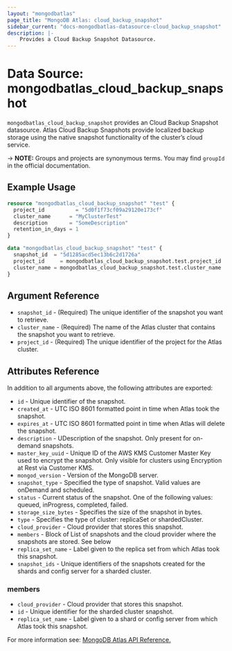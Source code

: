 ```yaml
---
layout: "mongodbatlas"
page_title: "MongoDB Atlas: cloud_backup_snapshot"
sidebar_current: "docs-mongodbatlas-datasource-cloud_backup_snapshot"
description: |-
    Provides a Cloud Backup Snapshot Datasource.
---
```


# Data Source: mongodbatlas_cloud_backup_snapshot

`mongodbatlas_cloud_backup_snapshot` provides an Cloud Backup Snapshot datasource. Atlas Cloud Backup Snapshots provide localized backup storage using the native snapshot functionality of the cluster’s cloud service.

-> **NOTE:** Groups and projects are synonymous terms. You may find `groupId` in the official documentation.

## Example Usage

```terraform
resource "mongodbatlas_cloud_backup_snapshot" "test" {
  project_id          = "5d0f1f73cf09a29120e173cf"
  cluster_name      = "MyClusterTest"
  description       = "SomeDescription"
  retention_in_days = 1
}

data "mongodbatlas_cloud_backup_snapshot" "test" {
  snapshot_id  = "5d1285acd5ec13b6c2d1726a"
  project_id     = mongodbatlas_cloud_backup_snapshot.test.project_id
  cluster_name = mongodbatlas_cloud_backup_snapshot.test.cluster_name
}
```

## Argument Reference

* `snapshot_id` - (Required) The unique identifier of the snapshot you want to retrieve.
* `cluster_name` - (Required) The name of the Atlas cluster that contains the snapshot you want to retrieve.
* `project_id` - (Required) The unique identifier of the project for the Atlas cluster.

## Attributes Reference

In addition to all arguments above, the following attributes are exported:

* `id` - Unique identifier of the snapshot.
* `created_at` - UTC ISO 8601 formatted point in time when Atlas took the snapshot.
* `expires_at` - UTC ISO 8601 formatted point in time when Atlas will delete the snapshot.
* `description` - UDescription of the snapshot. Only present for on-demand snapshots.
* `master_key_uuid` - Unique ID of the AWS KMS Customer Master Key used to encrypt the snapshot. Only visible for clusters using Encryption at Rest via Customer KMS.
* `mongod_version` - Version of the MongoDB server.
* `snapshot_type` - Specified the type of snapshot. Valid values are onDemand and scheduled.
* `status` - Current status of the snapshot. One of the following values: queued, inProgress, completed, failed.
* `storage_size_bytes` - Specifies the size of the snapshot in bytes.
* `type` - Specifies the type of cluster: replicaSet or shardedCluster.
* `cloud_provider` - Cloud provider that stores this snapshot.
* `members` - Block of List of snapshots and the cloud provider where the snapshots are stored. See below
* `replica_set_name` - Label given to the replica set from which Atlas took this snapshot.
* `snapshot_ids` - Unique identifiers of the snapshots created for the shards and config server for a sharded cluster. 

### members

* `cloud_provider` - Cloud provider that stores this snapshot.
* `id` - Unique identifier for the sharded cluster snapshot.
* `replica_set_name` - Label given to a shard or config server from which Atlas took this snapshot.

For more information see: [MongoDB Atlas API Reference.](https://docs.atlas.mongodb.com/reference/api/cloud-backup/backup/get-one-backup/)